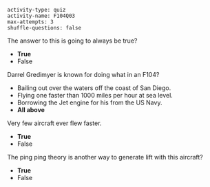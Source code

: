 ```c-lms
activity-type: quiz
activity-name: F104Q03
max-attempts: 3
shuffle-questions: false
```

The answer to this is going to always be true?
- **True**
- False

Darrel Gredimyer is known for doing what in an F104?
- Bailing out over the waters off the coast of San Diego.
- Flying one faster than 1000 miles per hour at sea level. 
- Borrowing the Jet engine for his from the US Navy.
- **All above**


Very few aircraft ever flew faster. 
- **True**
- False

The ping ping theory is another way to generate lift with this aircraft?
- **True**
- False
